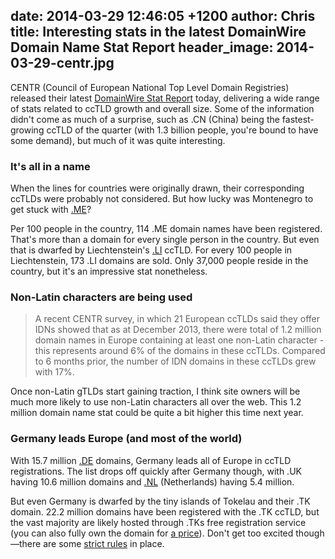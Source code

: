 date: 2014-03-29 12:46:05 +1200
author: Chris
title: Interesting stats in the latest DomainWire Domain Name Stat Report
header_image: 2014-03-29-centr.jpg
----

<!-- excerpt -->

CENTR (Council of European National Top Level Domain Registries) released their latest [DomainWire Stat Report](https://centr.org/system/files/share/domainwire_stat_report_2014_1.pdf) today, delivering a wide range of stats related to ccTLD growth and overall size. Some of the information didn't come as much of a surprise, such as .CN (China) being the fastest-growing ccTLD of the quarter (with 1.3 billion people, you're bound to have some demand), but much of it was quite interesting.

<!-- /excerpt -->

### It's all in a name

When the lines for countries were originally drawn, their corresponding ccTLDs were probably not considered. But how lucky was Montenegro to get stuck with [.ME](https://iwantmyname.com/domains/me-montenegrean-domain-name-registration-for-montenegro)?

Per 100 people in the country, 114 .ME domain names have been registered. That's more than a domain for every single person in the country. But even that is dwarfed by Liechtenstein's [.LI](https://iwantmyname.com/domains/li-liechtensteiner-domain-name-registration-for-liechtenstein) ccTLD. For every 100 people in Liechtenstein, 173 .LI domains are sold. Only 37,000 people reside in the country, but it's an impressive stat nonetheless.

### Non-Latin characters are being used

> A recent CENTR survey, in which 21 European ccTLDs said they offer IDNs showed that as at December 2013, there were total of 1.2 million domain names in Europe containing at least one non-Latin character - this represents around 6% of the domains in these ccTLDs. Compared to 6 months prior, the number of IDN domains in these ccTLDs grew with 17%. 

Once non-Latin gTLDs start gaining traction, I think site owners will be much more likely to use non-Latin characters all over the web. This 1.2 million domain name stat could be quite a bit higher this time next year.

### Germany leads Europe (and most of the world)

With 15.7 million [.DE](https://iwantmyname.com/domains/de-german-domain-name-registration-for-germany) domains, Germany leads all of Europe in ccTLD registrations. The list drops off quickly after Germany though, with .UK having 10.6 million domains and [.NL](https://iwantmyname.com/domains/nl-dutch-domain-name-registration-for-netherlands) (Netherlands) having 5.4 million.

But even Germany is dwarfed by the tiny islands of Tokelau and their .TK domain. 22.2 million domains have been registered with the .TK ccTLD, but the vast majority are likely hosted through .TKs free registration service (you can also fully own the domain for [a price](https://iwantmyname.com/domains/tk-tokelauan-domain-name-registration-for-tokelau)). Don't get too excited though—there are some [strict rules](http://www.dot.tk/en/doc_tcfree_v360.pdf) in place. 
